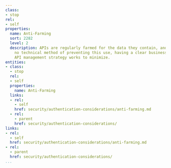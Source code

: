 ```yaml
---
class:
- stop
rel:
- self
properties:
  name: Anti-Farming
  sort: 2282
  level: 2
  description: APIs are regularly farmed for the data they contain, and while there's
    no technical method of preventing this use, having a clear business model, and
    API management strategy works to minimize.
entities:
- class:
  - stop
  rel:
  - self
  properties:
    name: Anti-Farming
  links:
  - rel:
    - self
    href: security/authentication-considerations/anti-farming.md
  - rel:
    - parent
    href: security/authentication-considerations/
links:
- rel:
  - self
  href: security/authentication-considerations/anti-farming.md
- rel:
  - parent
  href: security/authentication-considerations/
...
```

